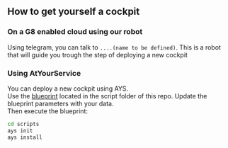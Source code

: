 
## How to get yourself a cockpit

### On a G8 enabled cloud using our robot
Using telegram, you can talk to `....(name to be defined)`. This is a robot that will guide you trough the step of deploying a new cockpit


### Using AtYourService
You can deploy a new cockpit using AYS.  
Use the [blueprint](../scripts/ays_cockpit/1_cockpit.yaml) located in the script folder of this repo.
Update the blueprint parameters with your data.   
Then execute the blueprint:
```sh
cd scripts
ays init
ays install
```
